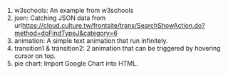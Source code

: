 1. w3schools: An example from w3schools
2. json: Catching JSON data from url<https://cloud.culture.tw/frontsite/trans/SearchShowAction.do?method=doFindTypeJ&category=6>
3. animation: A simple text animation that run infinitely.
4. transition1 & transition2: 2 animation that can be triggered by hovering cursor on top.
5. pie chart: Import Google Chart into HTML. 